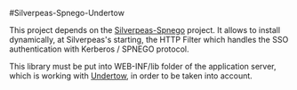 #Silverpeas-Spnego-Undertow

This project depends on the [Silverpeas-Spnego](http://github.com/Silverpeas/Silverpeas-Spnego)
project.
It allows to install dynamically, at Silverpeas's starting, the HTTP Filter which handles the SSO
authentication with Kerberos / SPNEGO protocol.

This library must be put into WEB-INF/lib folder of the application server, which is working
with [Undertow](http://undertow.io), in order to be taken into account.